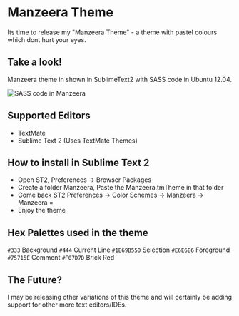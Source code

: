 # Manzeera Theme
Its time to release my "Manzeera Theme" - a theme with pastel colours which dont hurt your eyes.


## Take a look!
Manzeera theme in shown in SublimeText2 with SASS code in Ubuntu 12.04.

![SASS code in Manzeera](https://github.com/sidg/Manzeera/raw/master/preview/Manzeera.png)


## Supported Editors
* TextMate
* Sublime Text 2 (Uses TextMate Themes)

## How to install in Sublime Text 2
* Open ST2, Preferences -> Browser Packages
* Create a folder Manzeera, Paste the Manzeera.tmTheme in that folder
* Come back ST2 Preferences -> Color Schemes -> Manzeera -> Manzeera =
* Enjoy the theme

## Hex Palettes used in the theme
`#333` Background
`#444` Current Line
`#1E69B550` Selection
`#E6E6E6` Foreground
`#75715E` Comment
`#F07D7D` Brick Red

## The Future?
I may be releasing other variations of this theme and will certainly be adding support for other more text editors/IDEs.
